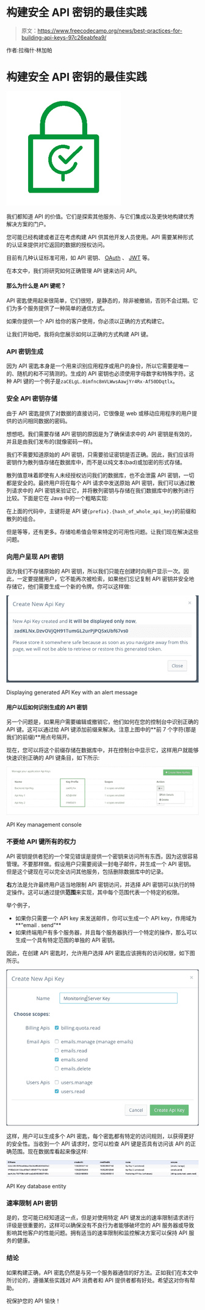 # 构建安全 API 密钥的最佳实践

> 原文：<https://www.freecodecamp.org/news/best-practices-for-building-api-keys-97c26eabfea9/>

作者:拉梅什·林加帕

# 构建安全 API 密钥的最佳实践

![1*-QHPiNtOHuhuD2B7SqMLPw](img/45a979980f6c64585448d66faf42e716.png)

我们都知道 API 的价值。它们是探索其他服务、与它们集成以及更快地构建优秀解决方案的门户。

您可能已经构建或者正在考虑构建 API 供其他开发人员使用。API 需要某种形式的认证来提供对它返回的数据的授权访问。

目前有几种认证标准可用，如 API 密钥、 [OAuth](https://oauth.net/2/) 、 [JWT](https://jwt.io/) 等。

在本文中，我们将研究如何正确管理 API 键来访问 API。

#### 那么为什么是 API 键呢？

API 密匙使用起来很简单，它们很短，是静态的，除非被撤销，否则不会过期。它们为多个服务提供了一种简单的通信方式。

如果你提供一个 API 给你的客户使用，你必须以正确的方式构建它。

让我们开始吧，我将向您展示如何以正确的方式构建 API 键。

### API 密钥生成

因为 API 密匙本身是一个用来识别应用程序或用户的身份，所以它需要是唯一的、随机的和不可猜测的。生成的 API 密钥也必须使用字母数字和特殊字符。这种 API 键的一个例子是`zaCELgL.0imfnc8mVLWwsAawjYr4Rx-Af50DDqtlx`。

### 安全 API 密钥存储

由于 API 密匙提供了对数据的直接访问，它很像是 web 或移动应用程序的用户提供的访问相同数据的密码。

想想吧。我们需要存储 API 密钥的原因是为了确保请求中的 API 密钥是有效的，并且是由我们发布的(就像密码一样)。

我们不需要知道原始的 API 密钥，只需要验证密钥是否正确。因此，我们应该将密钥作为散列值存储在数据库中，而不是以纯文本(bad)或加密的形式存储。

散列值意味着即使有人未经授权访问我们的数据库，也不会泄露 API 密钥，一切都是安全的。最终用户将在每个 API 请求中发送原始 API 密钥，我们可以通过散列请求中的 API 密钥来验证它，并将散列密钥与存储在我们数据库中的散列进行比较。下面是它在 Java 中的一个粗略实现:

在上面的代码中，主键将是 API 键`{prefix}.{hash_of_whole_api_key}`的前缀和散列的组合。

但是等等，还有更多。存储哈希值会带来特定的可用性问题。让我们现在解决这些问题。

### 向用户呈现 API 密钥

因为我们不存储原始的 API 密钥，所以我们只能在创建时向用户显示一次。因此，一定要提醒用户，它不能再次被检索，如果他们忘记复制 API 密钥并安全地存储它，他们需要生成一个新的令牌。你可以这样做:

![1*DutIyYh2hE-YAkirxtoIxg](img/fe3312bde03d3c3615f1d49981e09f65.png)

Displaying generated API Key with an alert message

#### 用户以后如何识别生成的 API 密钥

另一个问题是，如果用户需要编辑或撤销它，他们如何在您的控制台中识别正确的 API 键。这可以通过给 API 键添加前缀来解决。注意上图中的**前 7 个字符(那是我们的前缀)**用点号隔开。

现在，您可以将这个前缀存储在数据库中，并在控制台中显示它，这样用户就能够快速识别正确的 API 键条目，如下所示:

![1*WU0mFXXFXW2VlA9BXK3ffA](img/aed9b4bef6ab2f93b2f3f0b2183a473f.png)

API Key management console

### 不要给 API 键所有的权力

API 密钥提供者犯的一个常见错误是提供一个密钥来访问所有东西，因为这很容易管理。不要那样做。假设用户只需要阅读一封电子邮件，并生成一个 API 密钥。但是这个键现在可以完全访问其他服务，包括删除数据库中的记录。

**右**方法是允许最终用户适当地限制 API 密钥访问，并选择 API 密钥可以执行的特定操作。这可以通过提供**范围**来实现，其中每个范围代表一个特定的权限。

举个例子，

*   如果你只需要一个 API key 来发送邮件，你可以生成一个 API key，作用域为**“email . send”**
*   如果终端用户有多个服务器，并且每个服务器执行一个特定的操作，那么可以生成一个具有特定范围的单独的 API 密钥。

因此，在创建 API 密匙时，允许用户选择 API 密匙应该拥有的访问权限，如下图所示。

![1*-HHZ-Vfwz9FBPl-FIlS6mg](img/3d4d31f6f8f0870a28ba36a1be6ce08f.png)

这样，用户可以生成多个 API 密匙，每个密匙都有特定的访问规则，以获得更好的安全性。当收到一个 API 请求时，您可以检查 API 键是否具有访问该 API 的正确范围。现在数据库看起来像这样:

![1*y9SVyRJa3m50tQ0buEU1VA](img/2b843fa067915f95567e0c41a8731179.png)

API Key database entity

### 速率限制 API 密钥

是的，您可能已经知道这一点，但是对使用特定 API 键发出的速率限制请求进行评级是很重要的，这样可以确保没有不良行为者能够破坏您的 API 服务器或导致影响其他客户的性能问题。拥有适当的速率限制和监控解决方案可以保持 API 服务的健康。

### 结论

如果构建正确，API 密匙仍然是与另一个服务器通信的好方法。正如我们在本文中所讨论的，遵循某些实践对 API 消费者和 API 提供者都有好处。希望这对你有帮助。

祝保护您的 API 愉快！